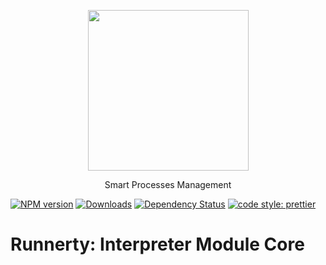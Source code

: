 <p align="center">
  <a href="http://runnerty.io">
    <img height="257" src="https://runnerty.io/assets/header/logo-stroked.png">
  </a>
  <p align="center">Smart Processes Management</p>
</p>

[![NPM version][npm-image]][npm-url] [![Downloads][downloads-image]][npm-url] [![Dependency Status][david-badge]][david-badge-url]
<a href="#badge">
  <img alt="code style: prettier" src="https://img.shields.io/badge/code_style-prettier-ff69b4.svg">
</a>

# Runnerty: Interpreter Module Core



[Runnerty]: http://www.runnerty.io
[downloads-image]: https://img.shields.io/npm/dm/@runnerty/module-core.svg
[npm-url]: https://www.npmjs.com/package/@runnerty/module-core
[npm-image]: https://img.shields.io/npm/v/@runnerty/module-core.svg
[david-badge]: https://david-dm.org/runnerty/module-core.svg
[david-badge-url]: https://david-dm.org/runnerty/module-core

